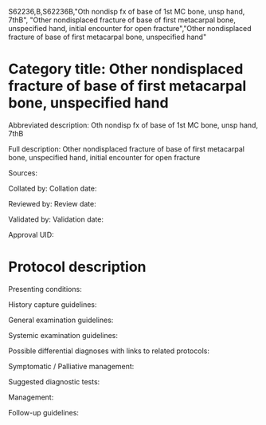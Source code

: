 S62236,B,S62236B,"Oth nondisp fx of base of 1st MC bone, unsp hand, 7thB", "Other nondisplaced fracture of base of first metacarpal bone, unspecified hand, initial encounter for open fracture","Other nondisplaced fracture of base of first metacarpal bone, unspecified hand"
# Category title: Other nondisplaced fracture of base of first metacarpal bone, unspecified hand

Abbreviated description: Oth nondisp fx of base of 1st MC bone, unsp hand, 7thB

Full description: Other nondisplaced fracture of base of first metacarpal bone, unspecified hand, initial encounter for open fracture

Sources:

Collated by:
Collation date:

Reviewed by:
Review date:

Validated by:
Validation date:

Approval UID:

# Protocol description

Presenting conditions:

History capture guidelines:

General examination guidelines:

Systemic examination guidelines:

Possible differential diagnoses with links to related protocols:

Symptomatic / Palliative management:

Suggested diagnostic tests:

Management:

Follow-up guidelines:
